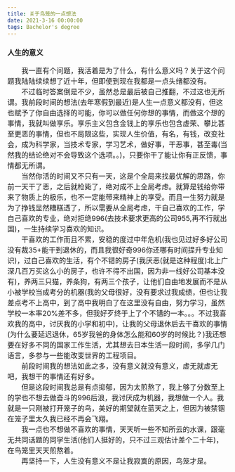 ```yaml
---
title: 关于鸟笼的一点想法
date: 2021-3-16 00:00:00
tags: Bachelor's degree
---
```


### 人生的意义
<font size=3>
&emsp;&emsp;我一直有个问题，我活着是为了什么，有什么意义吗？关于这个问题我陆陆续续想了近十年，但即使到现在我都是一点头绪都没有。
<br>&emsp;&emsp;不过临时答案倒是不少，虽然总是最后被自己推翻，不过这也无所谓。我前段时间的想法(去年寒假到最近)是人生一点意义都没有，但这也赋予了你自由选择的可能，你可以做任何你想的事情，而做这个想的事情，我就叫做享乐。享乐主义包含金钱上的享乐也包含虚荣、攀比甚至更恶的事情，但也不局限这些，实现人生价值，有名，有钱，改变社会，成为科学家，当技术专家，学习艺术，做好事，干恶事，甚至毒(当然我的结论绝对不会导致这个选项。。)，只要你干了能让你有正反馈，事情都无所谓。
<br>&emsp;&emsp;当然你活的时间又不只有一天，这是个全局来找最优解的思路，你前一天干了恶，之后就枪毙了，绝对成不上全局考虑。就算是钱给你带来了物质上的极乐，也不一定能带来精神上的享受。而且一生努力就是为了挣钱显然糟糕透了，所以需要从全局考虑，干自己喜欢的工作，学自己喜欢的专业，绝对拒绝996(去技术要求更高的公司955,再不行就出国)，一生持续学习喜欢的知识。
<br>&emsp;&emsp;干喜欢的工作而且不累，安稳的度过中年危机(我也见过好多好公司没有裁35+能干到退休的，而且我很好奇996你还哪有时间提升专业知识)，过自己喜欢的生活，有个不错的房子(我厌恶(就是这种程度)北上广深几百万买这么小的房子，也许不得不出国，因为非一线好公司基本没有)，养两三只猫，养条狗，有两三个孩子，让他们自由地发展而不是从小被学校当成考分的机器(我的父母很好，没有要求过我成绩，但也让我差点考不上高中，到了高中我明白了在这里没有自由，努力学习，虽然学校一本率20%差不多，但我好歹终于上了个不错的一本。。。不过我喜欢我的高中，讨厌我的小学和初中)，让我的父母退休后去干喜欢的事情(为什么要延迟退休，65岁我爸的身体怎么能和60岁的时候比？)我还想要在好多不同的国家工作生活，尤其想去日本生活一段时间，多学几门语言，多参与一些能改变世界的工程项目。
<br>&emsp;&emsp;前段时间我的想法如此之多，没有意义就没有意义，虚无就虚无吧，我想干的事情还有好多。
<br>&emsp;&emsp;但是这段时间我总是有点抑郁，因为太煎熬了，我上够了分数至上的学也不想去做奋斗的996后浪，我讨厌成为机器，我想做一个人。我就是一只刚被打开笼子的鸟，美好的期望就在蓝天之上，但因为被禁锢在笼子里太久我已经不再会飞翔。
<br>&emsp;&emsp;我一点也不想做不喜欢的事情，天天听一些不知所云的水课，跟毫无共同话题的同学生活(他们人挺好的，只不过三观估计差个二十年)，在鸟笼里天天煎熬着。
<br>&emsp;&emsp;再坚持一下，人生没有意义不是让我寂寞的原因，鸟笼才是。
</font>
